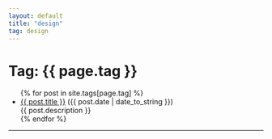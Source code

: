 ```yaml
---
layout: default
title: "design"
tag: design
---
```

<div class="post">
  <h1>Tag: {{ page.tag }}</h1>
  <ul>
    {% for post in site.tags[page.tag] %}
    <li><a href="{{ post.url }}">{{ post.title }}</a> ({{ post.date | date_to_string }})<br>
      {{ post.description }}
    </li>
    {% endfor %}
  </ul>
</div>
<hr>
